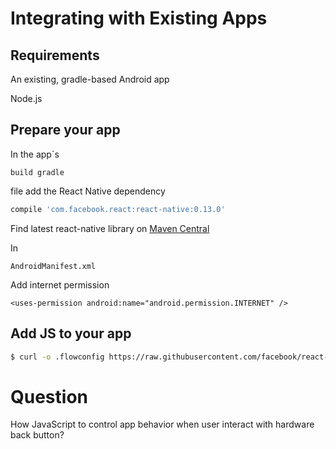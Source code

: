 # Integrating with Existing Apps

## Requirements

An existing, gradle-based Android app

Node.js

## Prepare your app
In the app`s 
```
build gradle
```
file add the React Native dependency

```bash
compile 'com.facebook.react:react-native:0.13.0'
```
Find latest react-native library on [Maven Central](http://search.maven.org/#search%7Cgav%7C1%7Cg%3A%22com.facebook.react%22%20AND%20a%3A%22react-native%22)

In
```
AndroidManifest.xml
```

Add internet permission
```
<uses-permission android:name="android.permission.INTERNET" />
```

## Add JS to your app

```bash
$ curl -o .flowconfig https://raw.githubusercontent.com/facebook/react-native/master/.flowconfig
```

# Question
How JavaScript to control app behavior when user interact with hardware back button?


